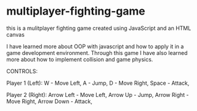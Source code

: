 # multiplayer-fighting-game
this is a mulitplayer fighting game created using JavaScript and an HTML canvas

I have learned more about OOP with javascript and how to apply it in a game development environment. Through this game I have also learned more about how to
implement collision and game physics. 

CONTROLS:

Player 1 (Left):
W - Move Left,
A - Jump,
D - Move Right,
Space - Attack,

Player 2 (Right): 
Arrow Left - Move Left,
Arrow Up - Jump,
Arrow Right - Move Right,
Arrow Down - Attack,
